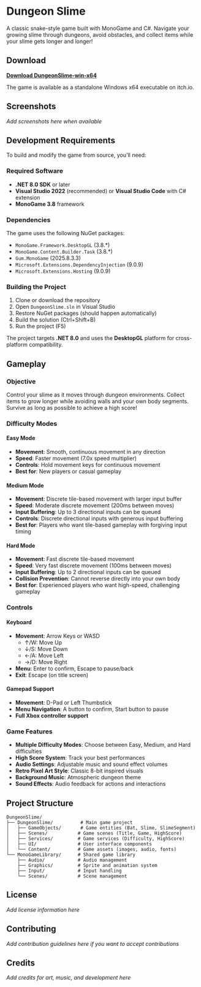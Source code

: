 # Dungeon Slime

A classic snake-style game built with MonoGame and C#. Navigate your growing slime through dungeons, avoid obstacles, and collect items while your slime gets longer and longer!

## Download

**[Download DungeonSlime-win-x64](https://derarbiter.itch.io/dungeon-slime?secret=8sLtkb84e3KBbsryYvQaoOr2As)**

The game is available as a standalone Windows x64 executable on itch.io.

## Screenshots

*Add screenshots here when available*

## Development Requirements

To build and modify the game from source, you'll need:

### Required Software
- **.NET 8.0 SDK** or later
- **Visual Studio 2022** (recommended) or **Visual Studio Code** with C# extension
- **MonoGame 3.8** framework

### Dependencies
The game uses the following NuGet packages:
- `MonoGame.Framework.DesktopGL` (3.8.*)
- `MonoGame.Content.Builder.Task` (3.8.*)
- `Gum.MonoGame` (2025.8.3.3)
- `Microsoft.Extensions.DependencyInjection` (9.0.9)
- `Microsoft.Extensions.Hosting` (9.0.9)

### Building the Project
1. Clone or download the repository
2. Open `DungeonSlime.sln` in Visual Studio
3. Restore NuGet packages (should happen automatically)
4. Build the solution (Ctrl+Shift+B)
5. Run the project (F5)

The project targets **.NET 8.0** and uses the **DesktopGL** platform for cross-platform compatibility.

## Gameplay

### Objective
Control your slime as it moves through dungeon environments. Collect items to grow longer while avoiding walls and your own body segments. Survive as long as possible to achieve a high score!

### Difficulty Modes

#### Easy Mode
- **Movement**: Smooth, continuous movement in any direction
- **Speed**: Faster movement (7.0x speed multiplier)
- **Controls**: Hold movement keys for continuous movement
- **Best for**: New players or casual gameplay

#### Medium Mode
- **Movement**: Discrete tile-based movement with larger input buffer
- **Speed**: Moderate discrete movement (200ms between moves)
- **Input Buffering**: Up to 3 directional inputs can be queued
- **Controls**: Discrete directional inputs with generous input buffering
- **Best for**: Players who want tile-based gameplay with forgiving input timing

#### Hard Mode
- **Movement**: Fast discrete tile-based movement
- **Speed**: Very fast discrete movement (100ms between moves)
- **Input Buffering**: Up to 2 directional inputs can be queued
- **Collision Prevention**: Cannot reverse directly into your own body
- **Best for**: Experienced players who want high-speed, challenging gameplay

### Controls

#### Keyboard
- **Movement**: Arrow Keys or WASD
  - ↑/W: Move Up
  - ↓/S: Move Down
  - ←/A: Move Left
  - →/D: Move Right
- **Menu**: Enter to confirm, Escape to pause/back
- **Exit**: Escape (on title screen)

#### Gamepad Support
- **Movement**: D-Pad or Left Thumbstick
- **Menu Navigation**: A button to confirm, Start button to pause
- **Full Xbox controller support**

### Game Features
- **Multiple Difficulty Modes**: Choose between Easy, Medium, and Hard difficulties
- **High Score System**: Track your best performances
- **Audio Settings**: Adjustable music and sound effect volumes
- **Retro Pixel Art Style**: Classic 8-bit inspired visuals
- **Background Music**: Atmospheric dungeon theme
- **Sound Effects**: Audio feedback for actions and interactions

## Project Structure

```
DungeonSlime/
├── DungeonSlime/          # Main game project
│   ├── GameObjects/       # Game entities (Bat, Slime, SlimeSegment)
│   ├── Scenes/           # Game scenes (Title, Game, HighScore)
│   ├── Services/         # Game services (Difficulty, HighScore)
│   ├── UI/               # User interface components
│   └── Content/          # Game assets (images, audio, fonts)
└── MonoGameLibrary/      # Shared game library
    ├── Audio/            # Audio management
    ├── Graphics/         # Sprite and animation system
    ├── Input/            # Input handling
    └── Scenes/           # Scene management
```

## License

*Add license information here*

## Contributing

*Add contribution guidelines here if you want to accept contributions*

## Credits

*Add credits for art, music, and development here*
